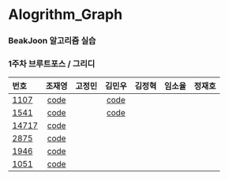 ﻿# Alogrithm_Graph

### BeakJoon 알고리즘 실습

### 1주차 브루트포스 / 그리디  
|번호|조재영|고정민|김민우|김정혁|임소율|정재호|
|:--|:---:|:---:|:---:|:---:|:---:|:---:|
|[1107](https://www.acmicpc.net/problem/1107)|[code](https://github.com/zojae031/Alogrithm/blob/BaekJoon/CodingTest/CodingTest/1107.cpp)||[code](https://github.com/KMinWoo/Alogrithm/blob/minwoo/minwoo/minwoo/minwoo/1107.cpp)|   
|[1541](https://www.acmicpc.net/problem/1541)|[code](https://github.com/zojae031/Alogrithm/blob/BaekJoon/CodingTest/CodingTest/1541.cpp)||[code](https://github.com/KMinWoo/Alogrithm/blob/minwoo/minwoo/minwoo/minwoo/1541.cpp)|
|[14717](https://www.acmicpc.net/problem/14717)|[code](https://github.com/zojae031/Alogrithm/blob/BaekJoon/CodingTest/CodingTest/14717.cpp)| 
|[2875](https://www.acmicpc.net/problem/2875)|[code](https://github.com/zojae031/Alogrithm/blob/BaekJoon/CodingTest/CodingTest/2875.cpp)|
|[1946](https://www.acmicpc.net/problem/1946)|[code](https://github.com/zojae031/Alogrithm/blob/BaekJoon/CodingTest/CodingTest/1946.cpp)| 
|[1051](https://www.acmicpc.net/problem/1051)|[code](https://github.com/zojae031/Alogrithm/blob/BaekJoon/CodingTest/CodingTest/1051.cpp)|
